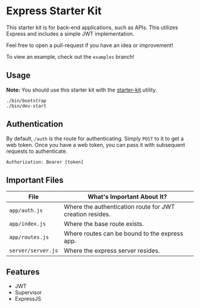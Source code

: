 # Express Starter Kit
This starter kit is for back-end applications, such as APIs. This utilizes Express and includes a simple JWT implementation.

Feel free to open a pull-request if you have an idea or improvement!

To view an example, check out the `examples` branch!

## Usage
__Note:__ You should use this starter kit with the [starter-kit](https://www.npmjs.com/package/starter-kit) utility.
```
./bin/bootstrap
./bin/dev-start
```

## Authentication
By default, `/auth` is the route for authenticating.  Simply `POST` to it to get a web token.  Once you have a web token, you can pass it with subsequent requests to authenticate.

```
Authorization: Bearer [token]
```

## Important Files
|File|What's Important About It?
|------|------|
|`app/auth.js`|Where the authentication route for JWT creation resides.|
|`app/index.js`|Where the base route exists.|
|`app/routes.js`|Where routes can be bound to the express app.|
|`server/server.js`|Where the express server resides.|


## Features
- JWT
- Supervisor
- ExpressJS

